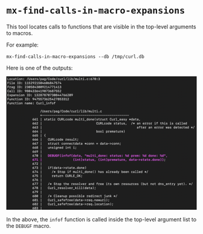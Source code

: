 # `mx-find-calls-in-macro-expansions`

This tool locates calls to functions that are visible in the top-level arguments
to macros.

For example:
```shell
mx-find-calls-in-macro-expansions --db /tmp/curl.db
```

Here is one of the outputs:

![Call in macro argument](images/mx-find-calls-in-macro-expansions.png)

In the above, the `infof` function is called inside the top-level argument list
to the `DEBUGF` macro.